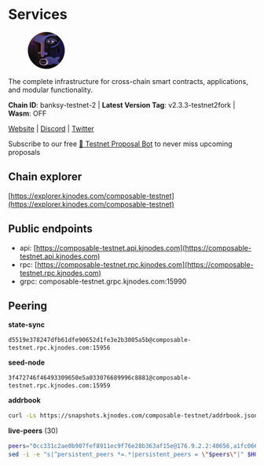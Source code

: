 # Services

<figure><img src="https://raw.githubusercontent.com/kj89/cosmos-images/main/logos/composable.png" alt=""><figcaption></figcaption></figure>

The complete infrastructure for cross-chain smart  contracts, applications, and modular functionality.

**Chain ID**: banksy-testnet-2 | **Latest Version Tag**: v2.3.3-testnet2fork | **Wasm**: OFF

[Website](https://www.composable.finance) | [Discord](https://discord.gg/composable) | [Twitter](https://twitter.com/ComposableFin)



Subscribe to our free [🤖 Testnet Proposal Bot](https://t.me/kjnodes_testnet_proposal_bot) to never miss upcoming proposals


## Chain explorer
[https://explorer.kjnodes.com/composable-testnet](https://explorer.kjnodes.com/composable-testnet)

## Public endpoints

* api: [https://composable-testnet.api.kjnodes.com](https://composable-testnet.api.kjnodes.com)
* rpc: [https://composable-testnet.rpc.kjnodes.com](https://composable-testnet.rpc.kjnodes.com)
* grpc: composable-testnet.grpc.kjnodes.com:15990

## Peering

**state-sync**

```text
d5519e378247dfb61dfe90652d1fe3e2b3005a5b@composable-testnet.rpc.kjnodes.com:15956
```

**seed-node**

```text
3f472746f46493309650e5a033076689996c8881@composable-testnet.rpc.kjnodes.com:15959
```

**addrbook**
```bash
curl -Ls https://snapshots.kjnodes.com/composable-testnet/addrbook.json > $HOME/.banksy/config/addrbook.json
```

**live-peers** (30)
```bash
peers="0cc331c2ae0b907fef8911ec9f76e28b363af15e@176.9.2.2:40656,a1fc0664aa60511a96f665de740beb8824e2e1f0@65.109.80.176:30656,e31d7a9d6c6f9b372fd26512ef2d11e4c31ed226@65.21.134.202:26616,a7fdc284303bc4a8e62782e2e8f81008ea45a2b2@5.161.104.182:26656,96f7134bb4d8f2dce88d5509e5295fdc7d433c66@95.216.7.169:56656,0b9d9c0d6f1ff6d63f6e164895351e184c046ca2@134.209.38.116:26656,e6aa2a81f4b48b99d4d3f2ecd7739596af56d34d@148.113.143.196:26656,fe82bb3e15e4cee715f47a9ccb925134b9131669@46.4.213.193:26656,2ca32b1aba0208008738ddefe44d5239bef2e894@95.217.144.107:22256,156d57dfe94634eaba1c30f9ec2ce5ccee8410e1@65.21.88.12:2000,872c8a78a17a24d6f44e1126c46ef52069c7bb18@65.109.80.150:2630,7fc16efbb3e56d81245a0828198d580b3f246f58@51.91.30.173:3000,8859e665f2eca25da78aaf4d2e541407885b08d8@5.78.72.11:26656,7521d65a4102259fa26816383fea2f8f21a3b1ea@65.109.116.21:11154,d9b5a5910c1cf6b52f79aae4cf97dd83086dfc25@65.108.229.93:27656,5c2a752c9b1952dbed075c56c600c3a79b58c395@185.16.39.172:26976,48246fed451b0d553239a1a0ba13d84977584be9@142.132.207.187:26666,b13a2ff87cf8ea23773f2f3d8ad5b96ae7eb0b0b@65.108.206.74:36656,eba3bc4613f3dac61201374ce09bee1fad00dc54@51.91.219.141:44003,a9f62bf2505ba9dee4503ad0c383ad31a787d75a@212.23.222.6:11156,c4c51318e4d9a863c019fb277e5ed6748590e5c6@66.45.233.110:26656,a1bbf456dffa2d23bb9d524382f2f3c8e28a470e@34.142.142.40:26656,068fbf2425c5f024986444f1388fc1cabff3d733@46.4.5.45:22256,d850d1525f38622c2e8ea97a2ff91c63f8c8669c@193.26.159.34:12656,d5519e378247dfb61dfe90652d1fe3e2b3005a5b@65.109.68.190:15956,5070c358e90f8005b2049ff2e6d8e95adeb9bdd3@144.76.182.73:40656,7bff2e43489a7acd09a38ab47c1f25ec24e24947@51.68.166.235:26656,6d26d7437e9075fbe01012a462aa522aef0504bf@136.243.148.154:40656,367de894f877be9a9592f9d506c3082798b603e9@148.251.82.189:40656,20f2608c9bc262df91d96027e1d5054ddee9c86c@142.132.209.236:22256"
sed -i -e "s|^persistent_peers *=.*|persistent_peers = \"$peers\"|" $HOME/.banksy/config/config.toml
```
